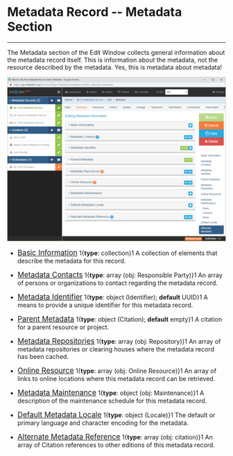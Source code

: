 # Metadata Record -- Metadata Section
---

The <span class="md-section">Metadata</span> section of the <span class="md-window">Edit Window</span> collects general information about the metadata record itself.  This is information about the metadata, not the resource described by the metadata.  Yes, this is metadata about metadata! 

![Metadata Edit Window](/assets/reference/edit-objects/metadata/metadata/metadata-editWindow.png)

 * [<span class="md-panel" style="font-size: larger">Basic Information</span>](basicInfo-panel.md)  1{**type**: collection}1  A collection of elements that describe the metadata for this record. 

 * [<span class="md-panel" style="font-size: larger">Metadata Contacts</span>](contacts-panel.md)  <i class="fa fa-asterisk required" title="Required"> </i> 1{**type**: array (obj: <span class="md-panel">Responsible Party</span>)}1 An array of persons or organizations to contact regarding the metadata record.

 * [<span class="md-panel" style="font-size: larger">Metadata Identifier</span>](identifier-panel.md)  1{**type**: object (<span class="md-panel">Identifier</span>); **default** UUID}1  A means to provide a unique identifier for this metadata record. 

 * [<span class="md-panel" style="font-size: larger">Parent Metadata</span>](parent-panel.md)  1{**type**: object (<span class="md-panel">Citation</span>); **default** empty}1  A citation for a parent resource or project. 

 * [<span class="md-panel" style="font-size: larger">Metadata Repositories</span>](repository-panel.md)  1{**type**: array (obj: <span class="md-panel">Repository</span>)}1  An array of metadata repositories or clearing houses where the metadata record has been cached.

 * [<span class="md-panel" style="font-size: larger">Online Resource</span>](onlineResource-panel.md)  1{**type**: array (obj: <span class="md-panel">Online Resource</span>)}1  An array of links to online locations where this metadata record can be retrieved.

 * [<span class="md-panel" style="font-size: larger">Metadata Maintenance</span>](maintenance-panel.md)  1{**type**: object (obj: <span class="md-panel">Maintenance</span>)}1 A description of the maintenance schedule for this metadata record. 

 * [<span class="md-panel" style="font-size: larger">Default Metadata Locale</span>](locale-panel.md)  1{**type**: object (<span class="md-panel">Locale</span>)}1  The default or primary language and character encoding for the metadata.
 
 * [<span class="md-panel" style="font-size: larger">Alternate Metadata Reference</span>](alternate-panel.md)  1{**type**: array (obj: <span class="md-panel">citation</span>)}1 An array of <span class="md-panel">Citation</span> references to other editions of this metadata record. 
